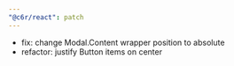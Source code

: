 ```yaml
---
"@c6r/react": patch
---
```


- fix: change Modal.Content wrapper position to absolute
- refactor: justify Button items on center

